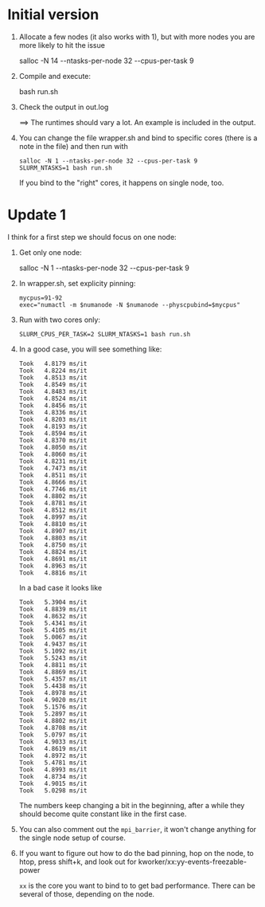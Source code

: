 # Initial version

1. Allocate a few nodes (it also works with 1), but with more nodes you are more likely to hit the issue

   salloc -N 14 --ntasks-per-node 32 --cpus-per-task 9

2. Compile and execute:

   bash run.sh

3. Check the output in out.log

   ==> The runtimes should vary a lot. An example is included in the output.

4. You can change the file wrapper.sh and bind to specific cores (there is a note in the file)
   and then run with

   ```
   salloc -N 1 --ntasks-per-node 32 --cpus-per-task 9
   SLURM_NTASKS=1 bash run.sh
   ```

   If you bind to the "right" cores, it happens on single node, too.


# Update 1

I think for a first step we should focus on one node:

1. Get only one node:

   salloc -N 1 --ntasks-per-node 32 --cpus-per-task 9

2. In wrapper.sh, set explicity pinning:

   ```
   mycpus=91-92
   exec="numactl -m $numanode -N $numanode --physcpubind=$mycpus"
   ```

3. Run with two cores only:

   ```
   SLURM_CPUS_PER_TASK=2 SLURM_NTASKS=1 bash run.sh
   ```

4. In a good case, you will see something like:

   ```
   Took   4.8179 ms/it
   Took   4.8224 ms/it
   Took   4.8513 ms/it
   Took   4.8549 ms/it
   Took   4.8483 ms/it
   Took   4.8524 ms/it
   Took   4.8456 ms/it
   Took   4.8336 ms/it
   Took   4.8203 ms/it
   Took   4.8193 ms/it
   Took   4.8594 ms/it
   Took   4.8370 ms/it
   Took   4.8050 ms/it
   Took   4.8060 ms/it
   Took   4.8231 ms/it
   Took   4.7473 ms/it
   Took   4.8511 ms/it
   Took   4.8666 ms/it
   Took   4.7746 ms/it
   Took   4.8802 ms/it
   Took   4.8781 ms/it
   Took   4.8512 ms/it
   Took   4.8997 ms/it
   Took   4.8810 ms/it
   Took   4.8907 ms/it
   Took   4.8803 ms/it
   Took   4.8750 ms/it
   Took   4.8824 ms/it
   Took   4.8691 ms/it
   Took   4.8963 ms/it
   Took   4.8816 ms/it
   ```

   In a bad case it looks like

   ```
   Took   5.3904 ms/it
   Took   4.8839 ms/it
   Took   4.8632 ms/it
   Took   5.4341 ms/it
   Took   5.4105 ms/it
   Took   5.0067 ms/it
   Took   4.9437 ms/it
   Took   5.1092 ms/it
   Took   5.5243 ms/it
   Took   4.8811 ms/it
   Took   4.8869 ms/it
   Took   5.4357 ms/it
   Took   5.4438 ms/it
   Took   4.8978 ms/it
   Took   4.9020 ms/it
   Took   5.1576 ms/it
   Took   5.2897 ms/it
   Took   4.8802 ms/it
   Took   4.8708 ms/it
   Took   5.0797 ms/it
   Took   4.9033 ms/it
   Took   4.8619 ms/it
   Took   4.8972 ms/it
   Took   5.4781 ms/it
   Took   4.8993 ms/it
   Took   4.8734 ms/it
   Took   4.9015 ms/it
   Took   5.0298 ms/it
   ```

   The numbers keep changing a bit in the beginning, after a while they should become quite constant like in the first
   case.


5. You can also comment out the `mpi_barrier`, it won't change anything for the single node setup of course.

6. If you want to figure out how to do the bad pinning, hop on the node, to htop, press shift+k, and look out for
   kworker/xx:yy-events-freezable-power

   `xx` is the core you want to bind to to get bad performance. There can be several of those, depending on the node.


